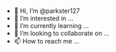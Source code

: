 - 👋 Hi, I’m @parkster127
- 👀 I’m interested in ...
- 🌱 I’m currently learning ...
- 💞️ I’m looking to collaborate on ...
- 📫 How to reach me ...

<!---
parkster127/parkster127 This is my new repository, im studdyng software engineering, im gonna try contribute all my stuffs
--
